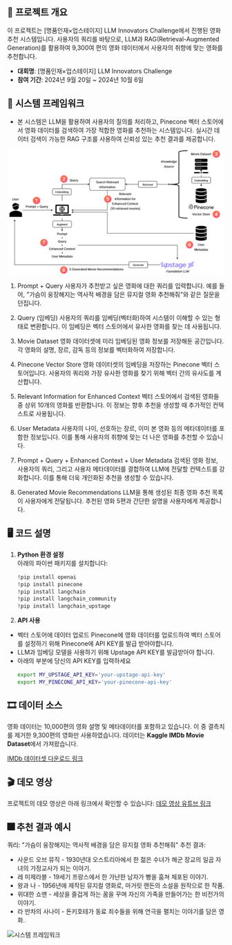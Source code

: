 ## 📖 프로젝트 개요

이 프로젝트는 [명품인재×업스테이지] LLM Innovators Challenge에서 진행된 영화 추천 시스템입니다. 사용자의 쿼리를 바탕으로, LLM과 RAG(Retrieval-Augmented Generation)를 활용하여 9,300여 편의 영화 데이터에서 사용자의 취향에 맞는 영화를 추천합니다.

- **대회명**: [명품인재×업스테이지] LLM Innovators Challenge
- **참여 기간**: 2024년 9월 20일 ~ 2024년 10월 6일


## 🦴 시스템 프레임워크
- 본 시스템은 LLM을 활용하여 사용자의 질의를 처리하고, Pinecone 벡터 스토어에서 영화 데이터를 검색하여 가장 적합한 영화를 추천하는 시스템입니다. 실시간 데이터 검색이 가능한 RAG 구조를 사용하여 신뢰성 있는 추천 결과를 제공합니다.

![시스템 프레임워크](/image/프레임워크.png)

1. Prompt + Query
사용자가 추천받고 싶은 영화에 대한 쿼리를 입력합니다. 예를 들어, "가슴이 웅장해지는 역사적 배경을 담은 뮤지컬 영화 추천해줘"와 같은 질문을 던집니다.

2. Query (임베딩)
   사용자의 쿼리를 임베딩(벡터화)하여 시스템이 이해할 수 있는 형태로 변환합니다. 이 임베딩은 벡터 스토어에서 유사한 영화를 찾는 데 사용됩니다.

3. Movie Dataset
   영화 데이터셋에 미리 임베딩된 영화 정보를 저장해둔 공간입니다. 각 영화의 설명, 장르, 감독 등의 정보를 벡터화하여 저장합니다.

4. Pinecone Vector Store
   영화 데이터셋의 임베딩을 저장하는 Pinecone 벡터 스토어입니다. 사용자의 쿼리와 가장 유사한 영화를 찾기 위해 벡터 간의 유사도를 계산합니다.

5. Relevant Information for Enhanced Context
   벡터 스토어에서 검색된 영화들 중 상위 10개의 영화를 반환합니다. 이 정보는 향후 추천을 생성할 때 추가적인 컨텍스트로 사용됩니다.

6. User Metadata
   사용자의 나이, 선호하는 장르, 이미 본 영화 등의 메타데이터를 포함한 정보입니다. 이를 통해 사용자의 취향에 맞는 더 나은 영화를 추천할 수 있습니다.

7. Prompt + Query + Enhanced Context + User Metadata
   검색된 영화 정보, 사용자의 쿼리, 그리고 사용자 메타데이터를 결합하여 LLM에 전달할 컨텍스트를 강화합니다. 이를 통해 더욱 개인화된 추천을 생성할 수 있습니다.

8. Generated Movie Recommendations
   LLM을 통해 생성된 최종 영화 추천 목록이 사용자에게 전달됩니다. 추천된 영화 5편과 간단한 설명을 사용자에게 제공합니다.

## 🖥️ 코드 설명
1. **Python 환경 설정**  
   아래의 파이썬 패키지를 설치합니다:
   ```bash
   !pip install openai
   !pip install pinecone
   !pip install langchain
   !pip install langchain_community
   !pip install langchain_upstage

2. **API 사용**
- 벡터 스토어에 데이터 업로드 Pinecone에 영화 데이터를 업로드하여 벡터 스토어를 설정하기 위해 Pinecone에 API KEY를 발급 받아야합니다.
- LLM과 임베딩 모델을 사용하기 위해 Upstage API KEY를 발급받아야 합니다.
- 아래의 부분에 당신의 API KEY를 입력하세요
   ```bash
   export MY_UPSTAGE_API_KEY='your-upstage-api-key'
   export MY_PINECONE_API_KEY='your-pinecone-api-key'


## 🎞️ 데이터 소스
영화 데이터는 10,000편의 영화 설명 및 메타데이터를 포함하고 있습니다.
이 중 결측치를 제거한 9,300편의 영화만 사용하였습니다.
데이터는 **Kaggle IMDb Movie Dataset**에서 가져왔습니다.

[IMDb 데이터셋 다운로드 링크](https://www.kaggle.com/datasets/amanbarthwal/imdb-movies-data)

## 🎬 데모 영상
프로젝트의 데모 영상은 아래 링크에서 확인할 수 있습니다:
[데모 영상 유튜브 링크](https://youtu.be/cLDNgXLfgQU?si=jNMxtaVZ94VvPykl)

## 🎆 추천 결과 예시
쿼리: "가슴이 웅장해지는 역사적 배경을 담은 뮤지컬 영화 추천해줘"
추천 결과:

- 사운드 오브 뮤직 - 1930년대 오스트리아에서 한 젊은 수녀가 해군 장교의 일곱 자녀의 가정교사가 되는 이야기.
- 레 미제라블 - 19세기 프랑스에서 한 가난한 남자가 빵을 훔쳐 체포된 이야기.
- 왕과 나 - 1956년에 제작된 뮤지컬 영화로, 마거릿 랜든의 소설을 원작으로 한 작품.
- 위대한 쇼맨 - 세상을 즐겁게 하는 꿈을 꾸며 자신의 가족을 만들어가는 한 비전가의 이야기.
- 라 만차의 사나이 - 돈키호테가 동료 죄수들을 위해 연극을 펼치는 이야기를 담은 영화.

![시스템 프레임워크](/image/인터페이스.png)
